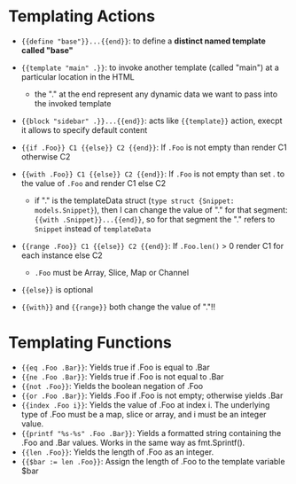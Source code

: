 # Templating Actions
- `{{define "base"}}...{{end}}`: to define a **distinct named template
called "base"**
- `{{template "main" .}}`: to invoke another template (called "main") at a
particular location in the HTML
    - the "." at the end represent any dynamic data we want to pass into
    the invoked template
- `{{block "sidebar" .}}...{{end}}`: acts like `{{template}}` action, execpt it
allows to specify default content
- `{{if .Foo}} C1 {{else}} C2 {{end}}`: If `.Foo` is not empty than render C1
otherwise C2
- `{{with .Foo}} C1 {{else}} C2 {{end}}`: If `.Foo` is not empty than set . to
the value of `.Foo` and render C1 else C2
    - if "." is the templateData struct (`type struct {Snippet:
    models.Snippet}`), then I can change the value of "." for that segment:
    `{{with .Snippet}}...{{end}}`, so for that segment the "." refers to
    `Snippet` instead of `templateData`
- `{{range .Foo}} C1 {{else}} C2 {{end}}`: If `.Foo.len()` > 0 render C1 for
each instance else C2
    - `.Foo` must be Array, Slice, Map or Channel

- `{{else}}` is optional
- `{{with}}` and `{{range}}` both change the value of "."!!

# Templating Functions
- `{{eq .Foo .Bar}}`: Yields true if .Foo is equal to .Bar
- `{{ne .Foo .Bar}}`: Yields true if .Foo is not equal to .Bar
- `{{not .Foo}}`: Yields the boolean negation of .Foo
- `{{or .Foo .Bar}}`: Yields .Foo if .Foo is not empty; otherwise yields .Bar
- `{{index .Foo i}}`: Yields the value of .Foo at index i. The underlying type
of .Foo must be a map, slice or array, and i must be an integer value.
- `{{printf "%s-%s" .Foo .Bar}}`: Yields a formatted string containing the .Foo
and .Bar values. Works in the same way as fmt.Sprintf().
- `{{len .Foo}}`: Yields the length of .Foo as an integer.
- `{{$bar := len .Foo}}`: Assign the length of .Foo to the template variable
$bar
